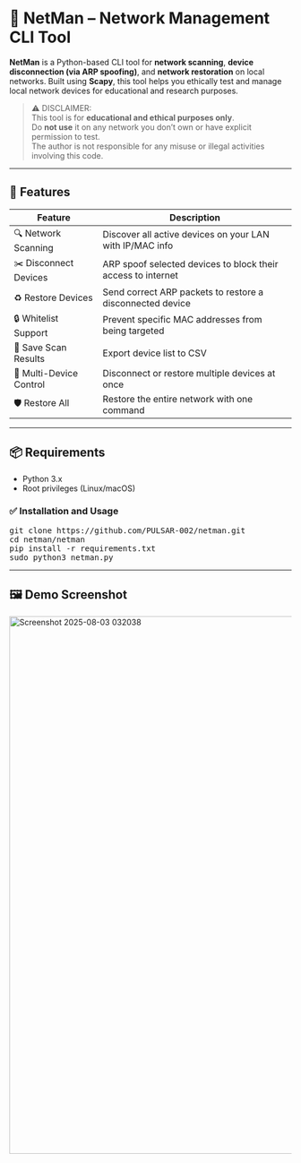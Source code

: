 # 🔌 NetMan – Network Management CLI Tool

**NetMan** is a Python-based CLI tool for **network scanning**, **device disconnection (via ARP spoofing)**, and **network restoration** on local networks. Built using **Scapy**, this tool helps you ethically test and manage local network devices for educational and research purposes.

> ⚠️ DISCLAIMER:  
> This tool is for **educational and ethical purposes only**.  
> Do **not use** it on any network you don’t own or have explicit permission to test.  
> The author is not responsible for any misuse or illegal activities involving this code.

---

## 🧰 Features

| Feature                    | Description                                                  |
|---------------------------|--------------------------------------------------------------|
| 🔍 Network Scanning        | Discover all active devices on your LAN with IP/MAC info     |
| ✂️ Disconnect Devices      | ARP spoof selected devices to block their access to internet |
| ♻️ Restore Devices         | Send correct ARP packets to restore a disconnected device     |
| 🔒 Whitelist Support       | Prevent specific MAC addresses from being targeted           |
| 📄 Save Scan Results       | Export device list to CSV                                    |
| 👥 Multi-Device Control     | Disconnect or restore multiple devices at once               |
| 🛡️ Restore All            | Restore the entire network with one command                  |

---

## 📦 Requirements

- Python 3.x
- Root privileges (Linux/macOS)

### ✅ Installation and Usage

<pre>
git clone https://github.com/PULSAR-002/netman.git
cd netman/netman
pip install -r requirements.txt
sudo python3 netman.py
</pre>


---

## 🖼️ Demo Screenshot
<img width="1913" height="960" alt="Screenshot 2025-08-03 032038" src="https://github.com/user-attachments/assets/a26230de-c5e9-4a39-85fe-01390ccb818c" />
